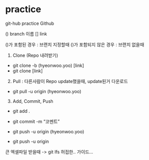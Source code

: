 # practice
git-hub practice
Github

() branch 이름
[] link

()가 포함된 경우 : 브랜치 지정할때
()가 포함되지 않은 경우 : 브랜치 없을때

1. Clone (Repo 내려받기)

  - git clone -b (hyeonwoo.yoo) [link]
  - git clone [link]

2. Pull : 다른사람이 Repo update했을때, update된거 다운로드

  - git pull -u origin (hyeonwoo.yoo)

3. Add, Commit, Push

  - git add .
  
  
  - git commit -m “코멘트”
  
  
  - git push -u origin (hyeonwoo.yoo)
  - git push -u origin
  

큰 엑셀파일 받을때 -> git lfs
허접한.. 가이드…

